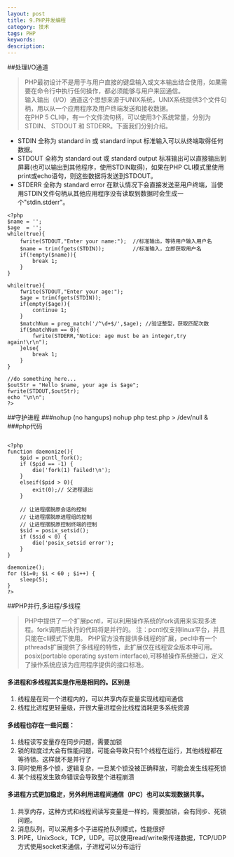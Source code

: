 ```yaml
---
layout: post
title: 9.PHP并发编程
category: 技术
tags: PHP
keywords: 
description:
---
```


##处理I/O通道
>PHP最初设计不是用于与用户直接的键盘输入或文本输出结合使用，如果需要在命令行中执行任何操作，都必须能够与用户来回通信。<br/>
>输入输出（I/O）通道这个思想来源于UNIX系统，UNIX系统提供3个文件句柄，用以从一个应用程序及用户终端发送和接收数据。<br/>
>在PHP 5 CLI中，有一个文件流句柄，可以使用3个系统常量，分别为 STDIN、 STDOUT 和 STDERR。下面我们分别介绍。<br/>

* STDIN 全称为 standard in 或 standard input 标准输入可以从终端取得任何数据。
* STDOUT 全称为 standard out 或 standard output 标准输出可以直接输出到屏幕(也可以输出到其他程序，使用STDIN取得)，如果在PHP CLI模式里使用print或echo语句，则这些数据将发送到STDOUT。
* STDERR 全称为 standard error 在默认情况下会直接发送至用户终端，当使用STDIN文件句柄从其他应用程序没有读取到数据时会生成一个"stdin.stderr"。

```
<?php
$name = '';
$age  = '';
while(true){
    fwrite(STDOUT,"Enter your name:");  //标准输出，等待用户输入用户名
    $name = trim(fgets(STDIN));         //标准输入，立即获取用户名
    if(!empty($name)){
        break 1;
    }
}

while(true){
    fwrite(STDOUT,"Enter your age:");
    $age = trim(fgets(STDIN));
    if(empty($age)){
        continue 1;
    }
    $matchNum = preg_match('/^\d+$/',$age); //验证整型，获取匹配次数
    if($matchNum == 0){
        fwrite(STDERR,"Notice: age must be an integer,try again!\r\n");          
    }else{
        break 1;
    }
}

//do something here...
$outStr = "Hello $name, your age is $age";
fwrite(STDOUT,$outStr);
echo "\n\n";
?>
```

##守护进程
###nohup (no hangups)
	nohup php test.php > /dev/null &
###php代码
```

<?php
function daemonize(){
	$pid = pcntl_fork();
	if ($pid == -1) {
		die('fork(1) failed!\n');
	}
	elseif($pid > 0){
		exit(0);// 父进程退出
	}

	// 让进程摆脱原会话的控制
	// 让进程摆脱原进程组的控制
	// 让进程摆脱原控制终端的控制
	$sid = posix_setsid();
	if ($sid < 0) {
		die('posix_setsid error');
	}
}

daemonize();
for ($i=0; $i < 60 ; $i++) { 
	sleep(5);
}
?>

```
##PHP并行,多进程/多线程
>PHP中提供了一个扩展pcntl，可以利用操作系统的fork调用来实现多进程。fork调用后执行的代码将是并行的。 注：pcntl仅支持linux平台，并且只能在cli模式下使用。
PHP官方没有提供多线程的扩展，pecl中有一个pthreads扩展提供了多线程的特性，此扩展仅在线程安全版本中可用。
posix(portable operating system interface),可移植操作系统接口，定义了操作系统应该为应用程序提供的接口标准。

#### 多进程和多线程其实是作用是相同的。区别是
1. 线程是在同一个进程内的，可以共享内存变量实现线程间通信
2. 线程比进程更轻量级，开很大量进程会比线程消耗更多系统资源
#### 多线程也存在一些问题：
1. 线程读写变量存在同步问题，需要加锁
2. 锁的粒度过大会有性能问题，可能会导致只有1个线程在运行，其他线程都在等待锁。这样就不是并行了
3. 同时使用多个锁，逻辑复杂，一旦某个锁没被正确释放，可能会发生线程死锁
4. 某个线程发生致命错误会导致整个进程崩溃
#### 多进程方式更加稳定，另外利用进程间通信（IPC）也可以实现数据共享。
1. 共享内存，这种方式和线程间读写变量是一样的，需要加锁，会有同步、死锁问题。
2. 消息队列，可以采用多个子进程抢队列模式，性能很好
3. PIPE，UnixSock，TCP，UDP。可以使用read/write来传递数据，TCP/UDP方式使用socket来通信，子进程可以分布运行

